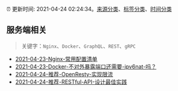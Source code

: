 :alarm_clock: 更新时间: 2021-04-24 02:24:34。[来源分类](../README.md)、[标签分类](../TAGS.md)、[时间分类](../TIMELINE.md)

## 服务端相关


> 关键字：`Nginx`、`Docker`、`GraphQL`、`REST`、`gRPC`



- [2021-04-23-Nginx-常用配置清单](https://www.ershicimi.com/p/d1c22f2667db118ad69f36a17c49d609) 
- [2021-04-23-Docker-不对外暴露端口还需要-ipv6nat-吗？](https://www.v2ex.com/t/772860) 
- [2021-04-24-推荐-OpenResty-实现限流](https://toutiao.io/k/syxnrph) 
- [2021-04-24-推荐-RESTful-API-设计最佳实践](https://toutiao.io/k/4zqz7k1) 